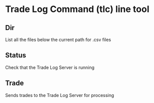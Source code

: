 # Trade Log Command (tlc) line tool

## Dir
List all the files below the current path for .csv files

## Status
Check that the Trade Log Server is running

## Trade
Sends trades to the Trade Log Server for processing